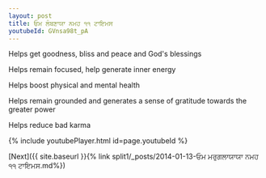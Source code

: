 ```yaml
---
layout: post
title: ਓਮ ਲੰਬਣਾਯਾ ਨਮਹ ੧੧ ਟਾਇਮਸ
youtubeId: GVnsa98t_pA
---
```

 
 
Helps get goodness, bliss and peace and God's blessings
 
Helps remain focused, help generate inner energy 
 
Helps boost physical and mental health 
 
Helps remain grounded and generates a sense of gratitude towards the greater power 
 
Helps reduce bad karma
 
 
 
 


{% include youtubePlayer.html id=page.youtubeId %}
 
[Next]({{ site.baseurl }}{% link  split1/_posts/2014-01-13-ਓਮ ਮਰੁਗਲਾਯਾਯਾ ਨਮਹ ੧੧ ਟਾਇਮਸ.md%})
 
